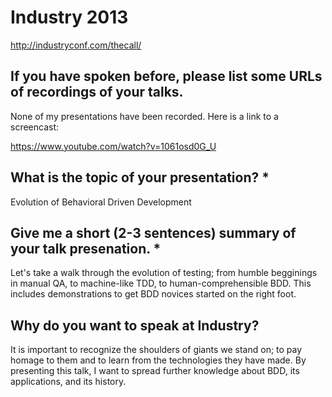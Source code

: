 # Industry 2013
http://industryconf.com/thecall/

## If you have spoken before, please list some URLs of recordings of your talks.
None of my presentations have been recorded. Here is a link to a screencast:

https://www.youtube.com/watch?v=1061osd0G_U

## What is the topic of your presentation? *
Evolution of Behavioral Driven Development

## Give me a short (2-3 sentences) summary of your talk presenation. *
Let's take a walk through the evolution of testing; from humble begginings in manual QA, to machine-like TDD, to human-comprehensible BDD. This includes demonstrations to get BDD novices started on the right foot.

## Why do you want to speak at Industry?
It is important to recognize the shoulders of giants we stand on; to pay homage to them and to learn from the technologies they have made. By presenting this talk, I want to spread further knowledge about BDD, its applications, and its history.